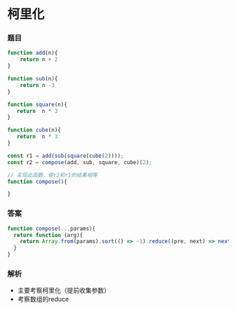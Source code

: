 # 柯里化

### 题目

```javascript
function add(n){
    return n + 2
}

function sub(n){
    return n -3
}

function square(n){
   return  n * 3
}

function cube(n){
   return  n * 3
}

const r1 = add(sub(square(cube(2))));
const r2 = compose(add, sub, square, cube)(2);

// 实现此函数，使r2和r1的结果相等
function compose(){

}
```

### 答案

```javascript
function compose(...params){
  return function (arg){
    return Array.from(params).sort(() => -1).reduce((pre, next) => next(pre), arg)
  }
}
```



### 解析

* 主要考察柯里化（提前收集参数）
* 考察数组的reduce
